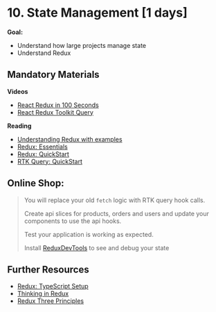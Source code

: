 # 10. State Management [1 days]

**Goal:**
- Understand how large projects manage state
- Understand Redux

## Mandatory Materials

**Videos**
- [React Redux in 100 Seconds](https://youtu.be/_shA5Xwe8_4)
- [React Redux Toolkit Query](https://youtu.be/HyZzCHgG3AY)

**Reading**
- [Understanding Redux with examples](https://blog.logrocket.com/understanding-redux-tutorial-examples/)
- [Redux: Essentials](https://redux.js.org/tutorials/essentials/part-1-overview-concepts)
- [Redux: QuickStart](https://redux.js.org/tutorials/quick-start)
- [RTK Query: QuickStart](https://redux-toolkit.js.org/tutorials/rtk-query)


## Online Shop:
>
> You will replace your old `fetch` logic with RTK query hook calls.
> 
> Create api slices for products, orders and users and update your components to use the api hooks.
> 
> Test your application is working as expected.
> 
> Install [ReduxDevTools](https://chromewebstore.google.com/detail/redux-devtools/lmhkpmbekcpmknklioeibfkpmmfibljd?hl=en) to see and debug your state
> 

## Further Resources
- [Redux: TypeScript Setup](https://redux.js.org/tutorials/typescript-quick-start)
- [Thinking in Redux](https://redux.js.org/understanding/thinking-in-redux/motivation)
- [Redux Three Principles](https://redux.js.org/understanding/thinking-in-redux/three-principles)
